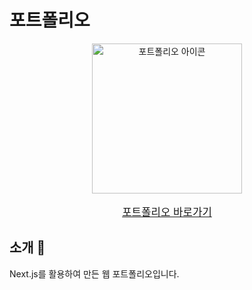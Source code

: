 # 포트폴리오

<a href="https://se-een.vercel.app">
  <p align="center">
    <img width="240" alt="포트폴리오 아이콘" src="https://github.com/semnil5202/semnil5202/assets/89172499/d9893d6d-5039-4398-ad34-cbca199ab0d4">
  </p>
  <p align="center" style="font-size: larger;">
    포트폴리오 바로가기
  </p>
</a>

## 소개 📝

Next.js를 활용하여 만든 웹 포트폴리오입니다.
